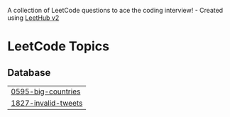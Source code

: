 A collection of LeetCode questions to ace the coding interview! - Created using [LeetHub v2](https://github.com/arunbhardwaj/LeetHub-2.0)
<!---LeetCode Topics Start-->
# LeetCode Topics
## Database
|  |
| ------- |
| [0595-big-countries](https://github.com/sriram262702/Leetcode/tree/master/0595-big-countries) |
| [1827-invalid-tweets](https://github.com/sriram262702/Leetcode/tree/master/1827-invalid-tweets) |
<!---LeetCode Topics End-->